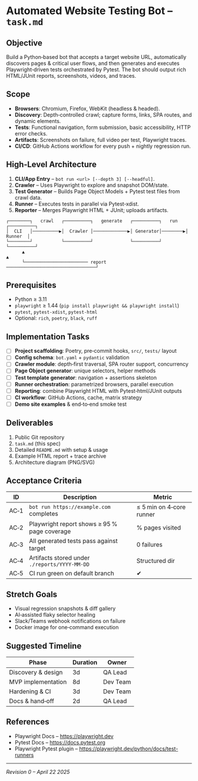# Automated Website Testing Bot – `task.md`

## Objective
Build a Python‑based bot that accepts a target website URL, automatically discovers pages & critical user flows, and then generates and executes Playwright‑driven tests orchestrated by Pytest. The bot should output rich HTML/JUnit reports, screenshots, videos, and traces.

## Scope
* **Browsers**: Chromium, Firefox, WebKit (headless & headed).
* **Discovery**: Depth‑controlled crawl; capture forms, links, SPA routes, and dynamic elements.
* **Tests**: Functional navigation, form submission, basic accessibility, HTTP error checks.
* **Artifacts**: Screenshots on failure, full video per test, Playwright traces.
* **CI/CD**: GitHub Actions workflow for every push + nightly regression run.

## High‑Level Architecture
1. **CLI/App Entry** – `bot run <url> [--depth 3] [--headful]`.
2. **Crawler** – Uses Playwright to explore and snapshot DOM/state.
3. **Test Generator** – Builds Page Object Models + Pytest test files from crawl data.
4. **Runner** – Executes tests in parallel via Pytest‑xdist.
5. **Reporter** – Merges Playwright HTML + JUnit; uploads artifacts.

```
┌────────┐   crawl   ┌──────────┐   generate   ┌──────────┐   run   ┌──────────┐
│  CLI   │──────────▶│  Crawler │─────────────▶│ Generator│────────▶│  Runner  │
└────────┘           └──────────┘              └──────────┘         └──────────┘
      ▲                                                                  ▲ 
      └──────────────────────── report ──────────────────────────────────┘
```

## Prerequisites
* Python ≥ 3.11
* `playwright` ≥ 1.44 (`pip install playwright && playwright install`)
* `pytest`, `pytest‑xdist`, `pytest‑html`
* Optional: `rich`, `poetry`, `black`, `ruff`

## Implementation Tasks
- [ ] **Project scaffolding**: Poetry, pre‑commit hooks, `src/`, `tests/` layout
- [ ] **Config schema**: `bot.yaml` + `pydantic` validation
- [ ] **Crawler module**: depth‑first traversal, SPA router support, concurrency
- [ ] **Page Object generator**: unique selectors, helper methods
- [ ] **Test template generator**: navigation + assertions skeleton
- [ ] **Runner orchestration**: parametrized browsers, parallel execution
- [ ] **Reporting**: combine Playwright HTML with Pytest‑html/JUnit outputs
- [ ] **CI workflow**: GitHub Actions, cache, matrix strategy
- [ ] **Demo site examples** & end‑to‑end smoke test

## Deliverables
1. Public Git repository
2. `task.md` (this spec)
3. Detailed `README.md` with setup & usage
4. Example HTML report + trace archive
5. Architecture diagram (PNG/SVG)

## Acceptance Criteria
| ID | Description | Metric |
|----|-------------|--------|
| AC‑1 | `bot run https://example.com` completes | ≤ 5 min on 4‑core runner |
| AC‑2 | Playwright report shows ≥ 95 % page coverage | % pages visited |
| AC‑3 | All generated tests pass against target | 0 failures |
| AC‑4 | Artifacts stored under `./reports/YYYY‑MM‑DD` | Structured dir |
| AC‑5 | CI run green on default branch | ✔ |

## Stretch Goals
* Visual regression snapshots & diff gallery
* AI‑assisted flaky selector healing
* Slack/Teams webhook notifications on failure
* Docker image for one‑command execution

## Suggested Timeline
| Phase | Duration | Owner |
|-------|----------|-------|
| Discovery & design | 3d | QA Lead |
| MVP implementation | 8d | Dev Team |
| Hardening & CI | 3d | Dev Team |
| Docs & hand‑off | 2d | QA Lead |

## References
* Playwright Docs – https://playwright.dev
* Pytest Docs – https://docs.pytest.org
* Playwright Pytest plugin – https://playwright.dev/python/docs/test-runners

---
_Revision 0 – April 22 2025_


